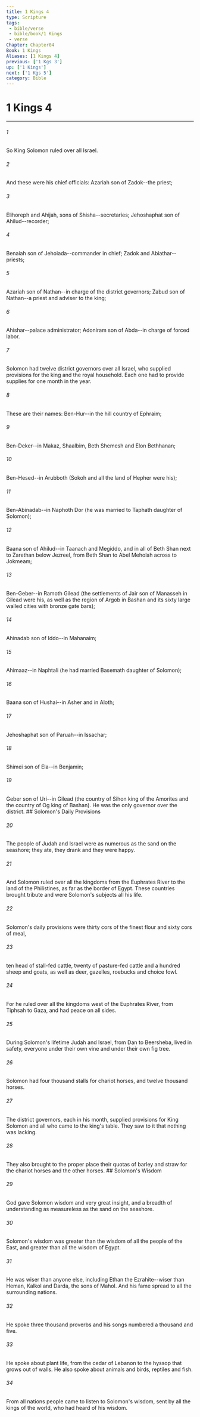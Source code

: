 ```yaml
---
title: 1 Kings 4
type: Scripture
tags:
 - bible/verse
 - bible/book/1 Kings
 - verse
Chapter: Chapter04
Book: 1 Kings
Aliases: [1 Kings 4]
previous: ['1 Kgs 3']
up: ['1 Kings']
next: ['1 Kgs 5']
category: Bible
---
```

# 1 Kings 4

***


###### 1 
So King Solomon ruled over all Israel. 

###### 2 
And these were his chief officials: Azariah son of Zadok--the priest; 

###### 3 
Elihoreph and Ahijah, sons of Shisha--secretaries; Jehoshaphat son of Ahilud--recorder; 

###### 4 
Benaiah son of Jehoiada--commander in chief; Zadok and Abiathar--priests; 

###### 5 
Azariah son of Nathan--in charge of the district governors; Zabud son of Nathan--a priest and adviser to the king; 

###### 6 
Ahishar--palace administrator; Adoniram son of Abda--in charge of forced labor. 

###### 7 
Solomon had twelve district governors over all Israel, who supplied provisions for the king and the royal household. Each one had to provide supplies for one month in the year. 

###### 8 
These are their names: Ben-Hur--in the hill country of Ephraim; 

###### 9 
Ben-Deker--in Makaz, Shaalbim, Beth Shemesh and Elon Bethhanan; 

###### 10 
Ben-Hesed--in Arubboth (Sokoh and all the land of Hepher were his); 

###### 11 
Ben-Abinadab--in Naphoth Dor (he was married to Taphath daughter of Solomon); 

###### 12 
Baana son of Ahilud--in Taanach and Megiddo, and in all of Beth Shan next to Zarethan below Jezreel, from Beth Shan to Abel Meholah across to Jokmeam; 

###### 13 
Ben-Geber--in Ramoth Gilead (the settlements of Jair son of Manasseh in Gilead were his, as well as the region of Argob in Bashan and its sixty large walled cities with bronze gate bars); 

###### 14 
Ahinadab son of Iddo--in Mahanaim; 

###### 15 
Ahimaaz--in Naphtali (he had married Basemath daughter of Solomon); 

###### 16 
Baana son of Hushai--in Asher and in Aloth; 

###### 17 
Jehoshaphat son of Paruah--in Issachar; 

###### 18 
Shimei son of Ela--in Benjamin; 

###### 19 
Geber son of Uri--in Gilead (the country of Sihon king of the Amorites and the country of Og king of Bashan). He was the only governor over the district. ## Solomon's Daily Provisions 

###### 20 
The people of Judah and Israel were as numerous as the sand on the seashore; they ate, they drank and they were happy. 

###### 21 
And Solomon ruled over all the kingdoms from the Euphrates River to the land of the Philistines, as far as the border of Egypt. These countries brought tribute and were Solomon's subjects all his life. 

###### 22 
Solomon's daily provisions were thirty cors of the finest flour and sixty cors of meal, 

###### 23 
ten head of stall-fed cattle, twenty of pasture-fed cattle and a hundred sheep and goats, as well as deer, gazelles, roebucks and choice fowl. 

###### 24 
For he ruled over all the kingdoms west of the Euphrates River, from Tiphsah to Gaza, and had peace on all sides. 

###### 25 
During Solomon's lifetime Judah and Israel, from Dan to Beersheba, lived in safety, everyone under their own vine and under their own fig tree. 

###### 26 
Solomon had four thousand stalls for chariot horses, and twelve thousand horses. 

###### 27 
The district governors, each in his month, supplied provisions for King Solomon and all who came to the king's table. They saw to it that nothing was lacking. 

###### 28 
They also brought to the proper place their quotas of barley and straw for the chariot horses and the other horses. ## Solomon's Wisdom 

###### 29 
God gave Solomon wisdom and very great insight, and a breadth of understanding as measureless as the sand on the seashore. 

###### 30 
Solomon's wisdom was greater than the wisdom of all the people of the East, and greater than all the wisdom of Egypt. 

###### 31 
He was wiser than anyone else, including Ethan the Ezrahite--wiser than Heman, Kalkol and Darda, the sons of Mahol. And his fame spread to all the surrounding nations. 

###### 32 
He spoke three thousand proverbs and his songs numbered a thousand and five. 

###### 33 
He spoke about plant life, from the cedar of Lebanon to the hyssop that grows out of walls. He also spoke about animals and birds, reptiles and fish. 

###### 34 
From all nations people came to listen to Solomon's wisdom, sent by all the kings of the world, who had heard of his wisdom. 
